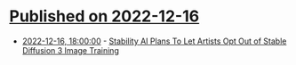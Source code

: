 # [Published on 2022-12-16](index.md)

* [2022-12-16, 18:00:00](https://tech.slashdot.org/story/22/12/16/1530211/stability-ai-plans-to-let-artists-opt-out-of-stable-diffusion-3-image-training?utm_source=rss1.0mainlinkanon&utm_medium=feed) - [Stability AI Plans To Let Artists Opt Out of Stable Diffusion 3 Image Training](https://tech.slashdot.org/story/22/12/16/1530211/stability-ai-plans-to-let-artists-opt-out-of-stable-diffusion-3-image-training?utm_source=rss1.0mainlinkanon&utm_medium=feed)
